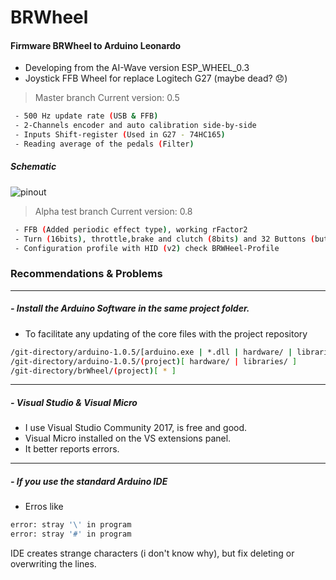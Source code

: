 # BRWheel
#### Firmware BRWheel to Arduino Leonardo
 - Developing from the AI-Wave version ESP_WHEEL_0.3
 - Joystick FFB Wheel for replace Logitech G27 (maybe dead? :disappointed:)

> Master branch
> Current version: 0.5

```sh
 - 500 Hz update rate (USB & FFB)
 - 2-Channels encoder and auto calibration side-by-side
 - Inputs Shift-register (Used in G27 - 74HC165)
 - Reading average of the pedals (Filter)
```
 
 ##### Schematic
 ![pinout](https://github.com/fernandoigor/BRWheel/blob/master/BRWarduinoSchema.png)
 
> Alpha test branch
> Current version: 0.8

```sh
 - FFB (Added periodic effect type), working rFactor2
 - Turn (16bits), throttle,brake and clutch (8bits) and 32 Buttons (but 20 working with G27)
 - Configuration profile with HID (v2) check BRWHeel-Profile
```

### Recommendations & Problems
__________________
#####  - Install the **Arduino Software** in the same project folder.
* To facilitate any updating of the core files with the project repository
```sh
/git-directory/arduino-1.0.5/[arduino.exe | *.dll | hardware/ | libraries/ ]
/git-directory/arduino-1.0.5/(project)[ hardware/ | libraries/ ]
/git-directory/brWheel/(project)[ * ]
```

___________________
##### - Visual Studio & Visual Micro
* I use Visual Studio Community 2017, is free and good.
* Visual Micro installed on the VS extensions panel.
* It better reports errors.

___________________
##### - If you use the standard Arduino IDE
* Erros like
```sh
error: stray '\' in program
error: stray '#' in program
```
IDE creates strange characters (i don't know why), but fix deleting or overwriting the lines.